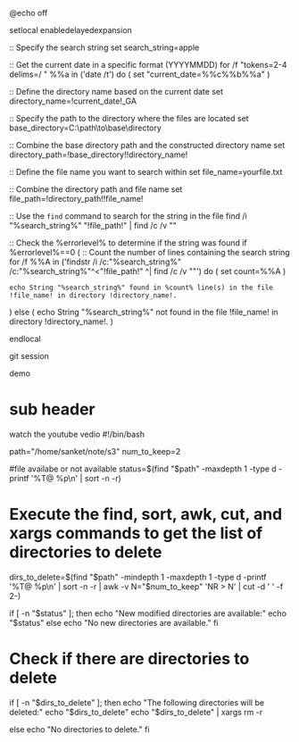 @echo off

setlocal enabledelayedexpansion

:: Specify the search string
set search_string=apple

:: Get the current date in a specific format (YYYYMMDD)
for /f "tokens=2-4 delims=/ " %%a in ('date /t') do (
    set "current_date=%%c%%b%%a"
)

:: Define the directory name based on the current date
set directory_name=!current_date!_GA

:: Specify the path to the directory where the files are located
set base_directory=C:\path\to\base\directory

:: Combine the base directory path and the constructed directory name
set directory_path=!base_directory!\!directory_name!

:: Define the file name you want to search within
set file_name=yourfile.txt

:: Combine the directory path and file name
set file_path=!directory_path!\!file_name!

:: Use the `find` command to search for the string in the file
find /i "%search_string%" "!file_path!" | find /c /v ""

:: Check the %errorlevel% to determine if the string was found
if %errorlevel%==0 (
    :: Count the number of lines containing the search string
    for /f %%A in ('findstr /i /c:"%search_string%" /c:"%search_string%"^<"!file_path!" ^| find /c /v ""') do (
        set count=%%A
    )
    
    echo String "%search_string%" found in %count% line(s) in the file !file_name! in directory !directory_name!.
) else (
    echo String "%search_string%" not found in the file !file_name! in directory !directory_name!.
)

endlocal

git session

demo
# sub header 

watch the youtube vedio 
#!/bin/bash

path="/home/sanket/note/s3"
num_to_keep=2

#file availabe or not available
status=$(find "$path" -maxdepth 1 -type d -printf '%T@ %p\n' | sort -n -r)

# Execute the find, sort, awk, cut, and xargs commands to get the list of directories to delete
dirs_to_delete=$(find "$path" -mindepth 1 -maxdepth 1 -type d -printf '%T@ %p\n' | sort -n -r | awk -v N="$num_to_keep" 'NR > N' | cut -d ' ' -f 2-)


if [ -n "$status" ]; then
        echo "New modified directories are available:"
        echo "$status"
else
        echo "No new directories are available."
fi

# Check if there are directories to delete
if [ -n "$dirs_to_delete" ]; then
    echo "The following directories will be deleted:"
    echo "$dirs_to_delete"
    echo "$dirs_to_delete" | xargs rm -r


else
    echo "No directories to delete."
fi
